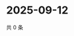 # 2025-09-12

共 0 条

<!-- BEGIN ZHIHUQUESTIONS -->
<!-- 最后更新时间 Fri Sep 12 2025 12:12:57 GMT+0800 (China Standard Time) -->

<!-- END ZHIHUQUESTIONS -->
